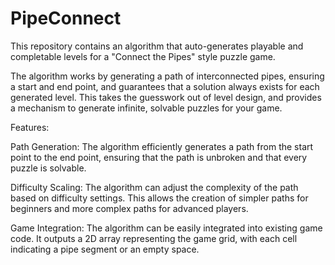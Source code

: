# PipeConnect

This repository contains an algorithm that auto-generates playable and completable levels for a "Connect the Pipes" style puzzle game.

The algorithm works by generating a path of interconnected pipes, ensuring a start and end point, and guarantees that a solution always exists for each generated level. This takes the guesswork out of level design, and provides a mechanism to generate infinite, solvable puzzles for your game.

Features:

Path Generation: The algorithm efficiently generates a path from the start point to the end point, ensuring that the path is unbroken and that every puzzle is solvable.

Difficulty Scaling: The algorithm can adjust the complexity of the path based on difficulty settings. This allows the creation of simpler paths for beginners and more complex paths for advanced players.

Game Integration: The algorithm can be easily integrated into existing game code. It outputs a 2D array representing the game grid, with each cell indicating a pipe segment or an empty space.


